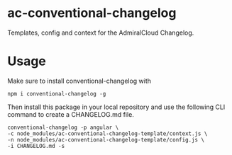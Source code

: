 # ac-conventional-changelog

Templates, config and context for the AdmiralCloud Changelog.

# Usage
Make sure to install conventional-changelog with
```
npm i conventional-changelog -g
```

Then install this package in your local repository and use the following CLI command to create a CHANGELOG.md file.
```
conventional-changelog -p angular \
-c node_modules/ac-conventional-changelog-template/context.js \
-n node_modules/ac-conventional-changelog-template/config.js \
-i CHANGELOG.md -s
```
